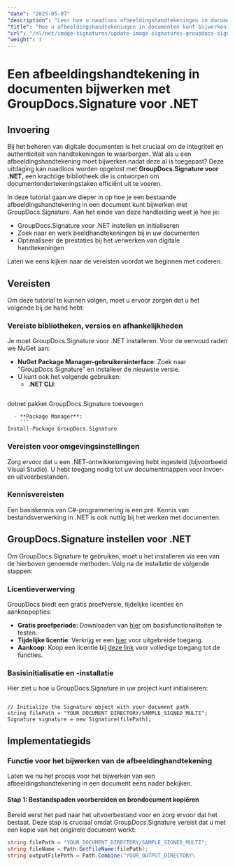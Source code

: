 ```yaml
---
"date": "2025-05-07"
"description": "Leer hoe u naadloos afbeeldingshandtekeningen in documenten kunt bijwerken met GroupDocs.Signature voor .NET met deze uitgebreide handleiding."
"title": "Hoe u afbeeldingshandtekeningen in documenten kunt bijwerken met GroupDocs.Signature voor .NET&#58; een stapsgewijze handleiding"
"url": "/nl/net/image-signatures/update-image-signatures-groupdocs-signature-dotnet/"
"weight": 1
---
```


# Een afbeeldingshandtekening in documenten bijwerken met GroupDocs.Signature voor .NET

## Invoering

Bij het beheren van digitale documenten is het cruciaal om de integriteit en authenticiteit van handtekeningen te waarborgen. Wat als u een afbeeldingshandtekening moet bijwerken nadat deze al is toegepast? Deze uitdaging kan naadloos worden opgelost met **GroupDocs.Signature voor .NET**, een krachtige bibliotheek die is ontworpen om documentondertekeningstaken efficiënt uit te voeren.

In deze tutorial gaan we dieper in op hoe je een bestaande afbeeldingshandtekening in een document kunt bijwerken met GroupDocs.Signature. Aan het einde van deze handleiding weet je hoe je:
- GroupDocs.Signature voor .NET instellen en initialiseren
- Zoek naar en werk beeldhandtekeningen bij in uw documenten
- Optimaliseer de prestaties bij het verwerken van digitale handtekeningen

Laten we eens kijken naar de vereisten voordat we beginnen met coderen.

## Vereisten

Om deze tutorial te kunnen volgen, moet u ervoor zorgen dat u het volgende bij de hand hebt:

### Vereiste bibliotheken, versies en afhankelijkheden
Je moet GroupDocs.Signature voor .NET installeren. Voor de eenvoud raden we NuGet aan:
- **NuGet Package Manager-gebruikersinterface**: Zoek naar "GroupDocs.Signature" en installeer de nieuwste versie.
- U kunt ook het volgende gebruiken:
  - **.NET CLI**:
    ```
dotnet pakket GroupDocs.Signature toevoegen
```
  - **Package Manager**:
    ```
Install-Package GroupDocs.Signature
```

### Vereisten voor omgevingsinstellingen
Zorg ervoor dat u een .NET-ontwikkelomgeving hebt ingesteld (bijvoorbeeld Visual Studio). U hebt toegang nodig tot uw documentmappen voor invoer- en uitvoerbestanden.

### Kennisvereisten
Een basiskennis van C#-programmering is een pré. Kennis van bestandsverwerking in .NET is ook nuttig bij het werken met documenten.

## GroupDocs.Signature instellen voor .NET

Om GroupDocs.Signature te gebruiken, moet u het installeren via een van de hierboven genoemde methoden. Volg na de installatie de volgende stappen:

### Licentieverwerving
GroupDocs biedt een gratis proefversie, tijdelijke licenties en aankoopopties:
- **Gratis proefperiode**: Downloaden van [hier](https://releases.groupdocs.com/signature/net/) om basisfunctionaliteiten te testen.
- **Tijdelijke licentie**: Verkrijg er een [hier](https://purchase.groupdocs.com/temporary-license/) voor uitgebreide toegang.
- **Aankoop**: Koop een licentie bij [deze link](https://purchase.groupdocs.com/buy) voor volledige toegang tot de functies.

### Basisinitialisatie en -installatie
Hier ziet u hoe u GroupDocs.Signature in uw project kunt initialiseren:

```csharp\using GroupDocs.Signature;

// Initialize the Signature object with your document path
string filePath = "YOUR_DOCUMENT_DIRECTORY/SAMPLE_SIGNED_MULTI";
Signature signature = new Signature(filePath);
```

## Implementatiegids

### Functie voor het bijwerken van de afbeeldinghandtekening

Laten we nu het proces voor het bijwerken van een afbeeldingshandtekening in een document eens nader bekijken.

#### Stap 1: Bestandspaden voorbereiden en brondocument kopiëren

Bereid eerst het pad naar het uitvoerbestand voor en zorg ervoor dat het bestaat. Deze stap is cruciaal omdat GroupDocs.Signature vereist dat u met een kopie van het originele document werkt:

```csharp
string filePath = "YOUR_DOCUMENT_DIRECTORY/SAMPLE_SIGNED_MULTI";
string fileName = Path.GetFileName(filePath);
string outputFilePath = Path.Combine("YOUR_OUTPUT_DIRECTORY\
